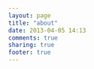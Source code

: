 ```yaml
---
layout: page
title: "about"
date: 2013-04-05 14:13
comments: true
sharing: true
footer: true
---
```

